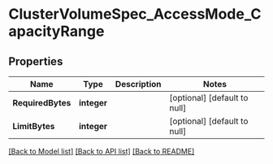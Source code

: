 # ClusterVolumeSpec_AccessMode_CapacityRange

## Properties
Name | Type | Description | Notes
------------ | ------------- | ------------- | -------------
**RequiredBytes** | **integer** |  | [optional] [default to null]
**LimitBytes** | **integer** |  | [optional] [default to null]

[[Back to Model list]](../README.md#documentation-for-models) [[Back to API list]](../README.md#documentation-for-api-endpoints) [[Back to README]](../README.md)


